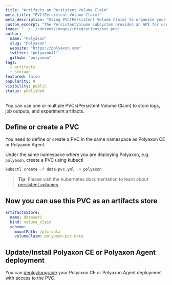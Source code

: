 ```yaml
---
title: "Artifacts on Persistent Volume Claim"
meta_title: "PVC(Persistent Volume Claim)"
meta_description: "Using PVC(Persistent Volume Claim) to organize your jobs outputs and experiment artifacts. Polyaxon allows users to connect to one or multiple PVCs(Persistent Volume Claim) to store job outputs and experiment artifacts."
custom_excerpt: "The PersistentVolume subsystem provides an API for users and administrators that abstracts details of how storage is provided from how it is consumed."
image: "../../content/images/integrations/pvc.png"
author:
  name: "Polyaxon"
  slug: "Polyaxon"
  website: "https://polyaxon.com"
  twitter: "polyaxonAI"
  github: "polyaxon"
tags: 
  - artifacts
  - storage
featured: false
popularity: 0
visibility: public
status: published
---
```


You can use one or multiple PVCs(Persistent Volume Claim) to store logs, job outputs, and experiment artifacts.

## Define or create a PVC

You need to define or create a PVC in the same namespace as Polyaxon CE or Polyaxon Agent.

Under the same namespace where you are deploying Polyaxon, e.g. `polyaxon`, create a PVC using kubectl

```bash
kubectl create -f data-pvc.yml -n polyaxon
```

> **Tip**: Please visit the kubernetes documentation to learn about [persistent volumes](docs/concepts/storage/persistent-volumes/).

## Now you can use this PVC as an artifacts store

```yaml
artifactsStore:
  name: dataset1
  kind: volume_claim
  schema:
    mountPath: /plx-data
    volumeClaim: polyaxon-pvc-data
```

## Update/Install Polyaxon CE or Polyaxon Agent deployment

You can [deploy/upgrade](/docs/setup/) your Polyaxon CE or Polyaxon Agent deployment with access to the PVC.
